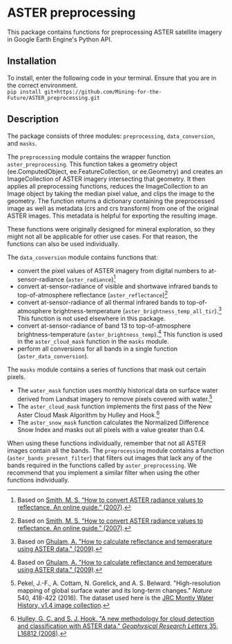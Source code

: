 # ASTER preprocessing
This package contains functions for preprocessing ASTER satellite imagery in Google Earth Engine's Python API.

## Installation
To install, enter the following code in your terminal. Ensure that you are in the correct environment.  
`pip install git+https://github.com/Mining-for-the-Future/ASTER_preprocessing.git`

## Description
The package consists of three modules: `preprocessing`, `data_conversion`, and `masks`.

The `preprocessing` module contains the wrapper function `aster_preprocessing`.
This function takes a geometry object (ee.ComputedObject, ee.FeatureCollection, or ee.Geometry) and creates an ImageCollection
of ASTER imagery intersecting that geometry. It then applies all preprocessing functions, reduces the ImageCollection to an Image object by taking the median pixel value, and clips the image to the geometry.
The function returns a dictionary containing the preprocessed image as well as metadata (crs and crs transform) from one of the original ASTER images. This metadata is helpful for exporting the resulting image.

These functions were originally designed for mineral exploration, so they might not all be applicable for other use cases.
For that reason, the functions can also be used individually.

The `data_conversion` module contains functions that:
* convert the pixel values of ASTER imagery from digital numbers to at-sensor-radiance (`aster_radiance`)[^1]
* convert at-sensor-radiance of visible and shortwave infrared bands to top-of-atmosphere reflectance (`aster_reflectance`)[^1]
* convert at-sensor-radiance of all thermal infrared bands to top-of-atmosphere brightness-temperature (`aster_brightness_temp_all_tir`).[^2] This function is not used elsewhere in this package.
* convert at-sensor-radiance of band 13 to top-of-atmosphere brightness-temperature (`aster_brightness_temp`).[^2] This function is used in the `aster_cloud_mask` function in the `masks` module.
* perform all conversions for all bands in a single function (`aster_data_conversion`).


The `masks` module contains a series of functions that mask out certain pixels.
* The `water_mask` function uses monthly historical data on surface water derived from Landsat imagery to remove pixels covered with water.[^3]
* The `aster_cloud_mask` function implements the first pass of the New Aster Cloud Mask Algorithm by Hulley and Hook.[^4]
* The `aster_snow_mask` function calculates the Normalized Difference Snow Index and masks out all pixels with a value greater than 0.4.

When using these functions individually, remember that not all ASTER images contain all the bands. 
The `preprocessing` module contains a function (`aster_bands_present_filter`) that filters out images that lack any of the bands required in the functions called by `aster_preprocessing`.
We recommend that you implement a similar filter when using the other functions individually.

[^1]: Based on [Smith, M. S. “How to convert ASTER radiance values to reflectance. An online guide.” (2007)](https://r.search.yahoo.com/_ylt=AwrFDLoSy9xkBeQHeyJXNyoA;_ylu=Y29sbwNiZjEEcG9zAzEEdnRpZAMEc2VjA3Ny/RV=2/RE=1692220307/RO=10/RU=http%3a%2f%2fgeography.middlebury.edu%2fdata%2fgg1002%2fHandouts%2fHow%2520to%2520Convert%2520ASTER%2520Radiance%2520Values%2520to%2520Reflectance.pdf/RK=2/RS=7Jx8xRPJRPcIQWqf0nJyNdub7_k-).
[^2]: Based on [Ghulam, A. "How to calculate reflectance and temperature using ASTER data." (2009)](https://r.search.yahoo.com/_ylt=AwrhbfxJytxkrZIHpx9XNyoA;_ylu=Y29sbwNiZjEEcG9zAzEEdnRpZAMEc2VjA3Ny/RV=2/RE=1692220105/RO=10/RU=http%3a%2f%2fwww.pancroma.com%2fdownloads%2fASTER%2520Temperature%2520and%2520Reflectance.pdf/RK=2/RS=sW4RWF1wzxFwjrtfSngbTNt1iT0-).
[^3]: Pekel, J.-F., A. Cottam, N. Gorelick, and A. S. Belward. "High-resolution mapping of global surface water and its long-term changes." *Nature* 540, 418-422 (2016). The dataset used here is the [JRC Montly Water History, v1.4 image collection](https://developers.google.com/earth-engine/datasets/catalog/JRC_GSW1_4_MonthlyHistory#citations).
[^4]: [Hulley, G. C. and S. J. Hook. "A new methodology for cloud detection and classification with ASTER data." *Geophysical Research Letters* 35, L16812 (2008)](https://agupubs.onlinelibrary.wiley.com/doi/full/10.1029/2008GL034644).
